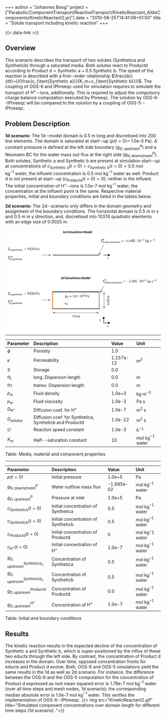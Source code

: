+++
author = "Johannes Boog"
project = ["Parabolic/ComponentTransport/ReactiveTransport/KineticReactant_AllAsComponents/KineticReactant2.prj"]
date = "2010-06-25T14:41:09+01:00"
title = "Solute transport including kinetic reaction"
+++

{{< data-link >}}

## Overview

<!-- vale off -->

This scenario describes the transport of two solutes (Synthetica and Syntheticb) through a saturated media.
Both solutes react to Productd according to $\text{Product d}=\text{Synthetic a}+0.5~\text{Synthetic b}$.
The speed of the reaction is described with a first--order relationship $\frac{dc}{dt}=U(\frac{c_{\text{Synthetic a}}}{K_m+c_{\text{Synthetic b}}})$.
The coupling of OGS-6 and IPhreeqc used for simulation requires to simulate the transport of $H^+$--ions, additionally.
This is required to adjust the compulsory charge balance computation executed by Phreeqc.
The solution by OGS-6--IPhreeqc will be compared to the solution by a coupling of OGS-5--IPhreeqc.

## Problem Description

**1d scenario:**
The 1d--model domain is 0.5 m long and discretised into 200 line elements.
The domain is saturated at start--up ($p(t=0)=$ 1.0e-5 Pa).
A constant pressure is defined at the left side boundary ($g_{D,\text{upstream}}^p$) and a Neumann BC for the water mass out-flux at the right side ($g_{N,\text{downstream}}^p$).
Both solutes, Synthetic a and Synthetic b are present at simulation start--up at concentrations of $c_{\text{Synthetic a}}(t=0)=c_{\text{Synthetic b}}(t=0)= 0.5~\textrm{mol kg}^{-1}~\textrm{water}$, the influent concentration is $0.5~\textrm{mol kg}^{-1}~\textrm{water}$ as well.
Product d is not present at start--up ($c_{\text{Productd}}(t=0)=0$); neither in the influent.
The initial concentration of $\text{H}^+$--ions is $1.0e\textrm{-}7~\textrm{mol kg}^{-1}~\textrm{water}$; the concentration at the influent point is the same.
Respective material properties, initial and boundary conditions are listed in the tables below.

**2d scenario:**
The 2d--scenario only differs in the domain geometry and assignment of the boundary conditions.
The horizontal domain is 0.5 m in x and 0.5 m in y direction, and,  discretised into 10374 quadratic elemtents with an edge size of 0.0025 m.

![Domains for the 1d/2d simulation models](KineticReactant2_domain.png)

-----------------------------------------

|Parameter | Description | Value | Unit |
|:-------- | :---------- | :---- | :--- |
| $\phi$   | Porosity    | 1.0   |  |
| $\kappa$ | Permeability | 1.157e-12 | $\textrm{m}^2$ |
| $S$   | Storage | 0.0     |  |
| $a_L$ | long. Dispersion length | 0.0   | m |
| $a_T$ | transv. Dispersion length | 0.0  | m |
| $\rho_w$ | Fluid density | 1.0e+3 | $\textrm{kg m}^{-3}$ |
| $\mu_w$ | Fluid viscosity | 1.0e-3 | Pa s |
| $D_{\text{H}^+}$ | Diffusion coef. for $\text{H}^+$ | 1.0e-7     | m$^2$ s |
| $D_{solutes}$ | Diffusion coef. for Synthetica, Syntheticb and Productd | 1.0e-12 | m$^2$ s |
| $U$ | Reaction speed constant | 1.0e-3 | h$^{-1}$ |
| $K_m$ | Half--saturation constant | 10 | mol kg$^{-1}$ water |

Table: Media, material and component properties

-----------------------------------------

| Parameter | Description | Value | Unit |
|:--------- | :---------- | :---- | :--- |
| $p(t=0)$  | Initial pressure | 1.0e+5  | Pa |
| $g_{N,downstream}^p$ | Water outflow mass flux | -1.685e-02 | mol kg$^{-1}$ water |
| $g_{D,upstream}^p$ | Pressure at inlet | 1.0e+5 | Pa |
| $c_{Synthetica}(t=0)$  | Initial concentration of Synthetica | 0.5     | mol kg$^{-1}$ water |
| $c_{Syntheticb}(t=0)$  | Initial concentration of Syntheticb | 0.5     | mol kg$^{-1}$ water |
| $c_{Productd}(t=0)$  | Initial concentration of Productd | 0     | mol kg${^-1}$ water |
| $c_{\text{H}^+}(t=0)$  | Initial concentration of $\text{H}^+$ | 1.0e-7     |  mol kg$^{-1}$ water |
|  $g_{D,upstream}^{Synthetica_c}$ | Concentration of Synthetica |  0.5 | mol kg$^{-1}$ water |
|  $g_{D,upstream}^{Syntheticb_c}$ | Concentration of Syntheticb |  0.5 | mol kg$^{-1}$ water |
|  $g_{D,upstream}^{Productd}$ | Concentration of Productd |  0.0 | mol kg$^{-1}$ water |
|  $g_{D,upstream}^{\text{H}^+}$ | Concentration of $\text{H}^+$ |  1.0e-7 | mol kg$^{-1}$ water |

Table: Initial and boundary conditions

## Results

The kinetic reaction results in the expected decline of the concentration of Synthetic a and Synthetic b, which is super-positioned by the influx of these two educts through the left side.
By contrast, the concentration of Product d increases in the domain.
Over time, opposed concentration fronts for educts and Product d evolve.
Both, OGS-6 and OGS-5 simulations yield the same results in the 1d as well as 2d scenario.
For instance, the difference between the OGS-6 and the OGS-5 computation for the concentration of Product d expressed as root mean squared error is 1.76e-7 mol kg$^{-1}$ water (over all time steps and mesh nodes, 1d scenario); the corresponding median absolute error is 1.0e-7 mol kg$^{-1}$ water.
This verifies the implementation of OGS-6--IPhreeqc.
{{< img src="KineticReactant2.gif" title="Simulated component concentrations over domain length for different time steps (1d scenario) .">}}

